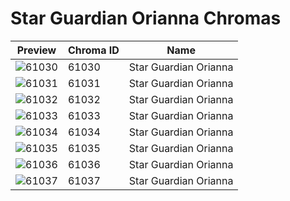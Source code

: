 # Star Guardian Orianna Chromas

| Preview | Chroma ID | Name |
|---------|-----------|------|
| ![61030](https://raw.communitydragon.org/latest/plugins/rcp-be-lol-game-data/global/default/v1/champion-chroma-images/61/61030.png) | 61030 | Star Guardian Orianna |
| ![61031](https://raw.communitydragon.org/latest/plugins/rcp-be-lol-game-data/global/default/v1/champion-chroma-images/61/61031.png) | 61031 | Star Guardian Orianna |
| ![61032](https://raw.communitydragon.org/latest/plugins/rcp-be-lol-game-data/global/default/v1/champion-chroma-images/61/61032.png) | 61032 | Star Guardian Orianna |
| ![61033](https://raw.communitydragon.org/latest/plugins/rcp-be-lol-game-data/global/default/v1/champion-chroma-images/61/61033.png) | 61033 | Star Guardian Orianna |
| ![61034](https://raw.communitydragon.org/latest/plugins/rcp-be-lol-game-data/global/default/v1/champion-chroma-images/61/61034.png) | 61034 | Star Guardian Orianna |
| ![61035](https://raw.communitydragon.org/latest/plugins/rcp-be-lol-game-data/global/default/v1/champion-chroma-images/61/61035.png) | 61035 | Star Guardian Orianna |
| ![61036](https://raw.communitydragon.org/latest/plugins/rcp-be-lol-game-data/global/default/v1/champion-chroma-images/61/61036.png) | 61036 | Star Guardian Orianna |
| ![61037](https://raw.communitydragon.org/latest/plugins/rcp-be-lol-game-data/global/default/v1/champion-chroma-images/61/61037.png) | 61037 | Star Guardian Orianna |